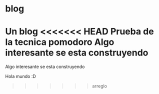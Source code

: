 # blog
Un blog
<<<<<<< HEAD
Prueba de la tecnica pomodoro
Algo interesante se esta construyendo
=======
Algo interesante se esta construyendo



Hola mundo :D
>>>>>>> arreglo
